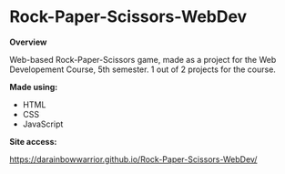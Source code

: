 # Rock-Paper-Scissors-WebDev

**Overview**

Web-based Rock-Paper-Scissors game, made as a project for the Web Developement Course, 5th semester. 1 out of 2 projects for the course.

**Made using:**
* HTML
* CSS
* JavaScript

**Site access:**

https://darainbowwarrior.github.io/Rock-Paper-Scissors-WebDev/